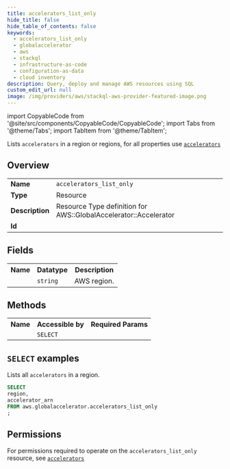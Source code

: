 ```yaml
---
title: accelerators_list_only
hide_title: false
hide_table_of_contents: false
keywords:
  - accelerators_list_only
  - globalaccelerator
  - aws
  - stackql
  - infrastructure-as-code
  - configuration-as-data
  - cloud inventory
description: Query, deploy and manage AWS resources using SQL
custom_edit_url: null
image: /img/providers/aws/stackql-aws-provider-featured-image.png
---
```


import CopyableCode from '@site/src/components/CopyableCode/CopyableCode';
import Tabs from '@theme/Tabs';
import TabItem from '@theme/TabItem';

Lists <code>accelerators</code> in a region or regions, for all properties use <a href="/providers/aws/serviceName/accelerators/"><code>accelerators</code></a>

## Overview
<table><tbody>
<tr><td><b>Name</b></td><td><code>accelerators_list_only</code></td></tr>
<tr><td><b>Type</b></td><td>Resource</td></tr>
<tr><td><b>Description</b></td><td>Resource Type definition for AWS::GlobalAccelerator::Accelerator</td></tr>
<tr><td><b>Id</b></td><td><CopyableCode code="aws.globalaccelerator.accelerators_list_only" /></td></tr>
</tbody></table>

## Fields
<table><tbody><tr><th>Name</th><th>Datatype</th><th>Description</th></tr><tr><td><CopyableCode code="region" /></td><td><code>string</code></td><td>AWS region.</td></tr>
</tbody></table>

## Methods

<table><tbody>
  <tr>
    <th>Name</th>
    <th>Accessible by</th>
    <th>Required Params</th>
  </tr>
  <tr>
    <td><CopyableCode code="list_resources" /></td>
    <td><code>SELECT</code></td>
    <td><CopyableCode code="region" /></td>
  </tr>
</tbody></table>

## `SELECT` examples
Lists all <code>accelerators</code> in a region.
```sql
SELECT
region,
accelerator_arn
FROM aws.globalaccelerator.accelerators_list_only
;
```


## Permissions

For permissions required to operate on the <code>accelerators_list_only</code> resource, see <a href="/providers/aws/globalaccelerator/accelerators/#permissions"><code>accelerators</code></a>

